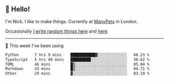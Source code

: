 ## 👋 Hello! 

I'm Nick. I like to make things. Currently at [ManyPets](https://manypets.com) in London.

Occasionally [I write random things here](https://nicksnell.com) and [here](https://twitter.com/nicksnell).

-------

🚀 This week I've been using

<!--START_SECTION:waka-->

```txt
Python       7 hrs 9 mins    ███████████▓░░░░░░░░░░░░░   46.23 %
TypeScript   5 hrs 40 mins   █████████░░░░░░░░░░░░░░░░   36.62 %
TOML         46 mins         █▒░░░░░░░░░░░░░░░░░░░░░░░   05.04 %
Markdown     43 mins         █▒░░░░░░░░░░░░░░░░░░░░░░░   04.71 %
Other        29 mins         ▓░░░░░░░░░░░░░░░░░░░░░░░░   03.19 %
```

<!--END_SECTION:waka-->
